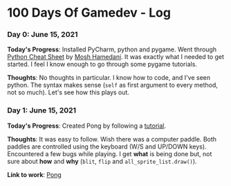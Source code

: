 # 100 Days Of Gamedev - Log

### Day 0: June 15, 2021

**Today's Progress**: Installed PyCharm, python and pygame. Went through [Python Cheat Sheet](https://programmingwithmosh.com/wp-content/uploads/2019/02/Python-Cheat-Sheet.pdf) by [Mosh Hamedani](https://twitter.com/moshhamedani). It was exactly what I needed to get started. I feel I know enough to go through some pygame tutorials.

**Thoughts**: No thoughts in particular. I know how to code, and I've seen python. The syntax makes sense (`self` as first argument to every method, not so much). Let's see how this plays out. 

<!-- **Link to work:** [Calculator App](http://www.example.com) -->

### Day 1: June 15, 2021

**Today's Progress**: Created Pong by following a [tutorial](https://www.101computing.net/pong-tutorial-using-pygame-getting-started/).

**Thoughts**: It was easy to follow.
Wish there was a computer paddle. Both paddles are controlled using the keyboard (W/S and UP/DOWN keys).
Encountered a few bugs while playing.
I get **what** is being done but, not sure about **how** and **why** (`blit`, `flip` and `all_sprite_list.draw()`).

**Link to work**: [Pong](https://github.com/statickarma/100-days-of-gamedev/tree/main/01-pong)
